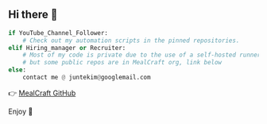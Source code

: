 ## Hi there 👋

```python
if YouTube_Channel_Follower:
    # Check out my automation scripts in the pinned repositories.
elif Hiring_manager or Recruiter:
    # Most of my code is private due to the use of a self-hosted runner,
    # but some public repos are in MealCraft org, link below
else:
    contact me @ juntekim@googlemail.com
```
👉 [MealCraft GitHub](https://github.com/MealCraft)

Enjoy 💪
